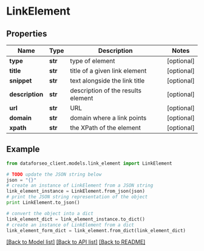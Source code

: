 # LinkElement


## Properties

Name | Type | Description | Notes
------------ | ------------- | ------------- | -------------
**type** | **str** | type of element | [optional] 
**title** | **str** | title of a given link element | [optional] 
**snippet** | **str** | text alongside the link title | [optional] 
**description** | **str** | description of the results element | [optional] 
**url** | **str** | URL | [optional] 
**domain** | **str** | domain where a link points | [optional] 
**xpath** | **str** | the XPath of the element | [optional] 

## Example

```python
from dataforseo_client.models.link_element import LinkElement

# TODO update the JSON string below
json = "{}"
# create an instance of LinkElement from a JSON string
link_element_instance = LinkElement.from_json(json)
# print the JSON string representation of the object
print LinkElement.to_json()

# convert the object into a dict
link_element_dict = link_element_instance.to_dict()
# create an instance of LinkElement from a dict
link_element_form_dict = link_element.from_dict(link_element_dict)
```
[[Back to Model list]](../README.md#documentation-for-models) [[Back to API list]](../README.md#documentation-for-api-endpoints) [[Back to README]](../README.md)


